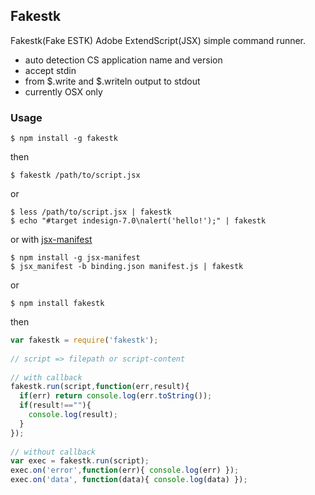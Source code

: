 ## Fakestk

Fakestk(Fake ESTK) Adobe ExtendScript(JSX) simple command runner.

* auto detection CS application name and version
* accept stdin
* from $.write and $.writeln output to stdout
* currently OSX only

### Usage

    $ npm install -g fakestk

then

    $ fakestk /path/to/script.jsx

or

    $ less /path/to/script.jsx | fakestk
    $ echo "#target indesign-7.0\nalert('hello!');" | fakestk

or with [jsx-manifest](https://npmjs.org/package/jsx-manifest)

    $ npm install -g jsx-manifest
    $ jsx_manifest -b binding.json manifest.js | fakestk

or

    $ npm install fakestk

then

``` js
var fakestk = require('fakestk');
 
// script => filepath or script-content
 
// with callback
fakestk.run(script,function(err,result){
  if(err) return console.log(err.toString());
  if(result!==""){
    console.log(result);
  }
});
 
// without callback
var exec = fakestk.run(script);
exec.on('error',function(err){ console.log(err) });
exec.on('data', function(data){ console.log(data) });
```
